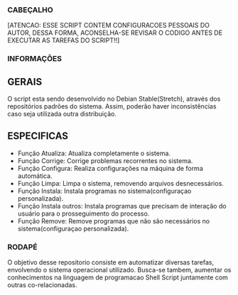 ﻿### CABEÇALHO
[ATENCAO: ESSE SCRIPT CONTEM CONFIGURACOES PESSOAIS DO AUTOR, DESSA FORMA, ACONSELHA-SE REVISAR O CODIGO ANTES DE EXECUTAR AS TAREFAS DO SCRIPT!!]

### INFORMAÇÕES
## GERAIS

O script esta sendo desenvolvido no Debian Stable(Stretch), através dos repositórios padrões do sistema. Assim, poderão haver inconsistências caso seja utilizada outra distribuição.

## ESPECIFICAS
- Função Atualiza: Atualiza completamente o sistema.
- Função Corrige: Corrige problemas recorrentes no sistema.
- Função Configura: Realiza configurações na máquina de forma automática.
- Função Limpa: Limpa o sistema, removendo arquivos desnecessários.
- Função Instala: Instala programas no sistema(configuraçao personalizada).
- Função Instala outros: Instala programas que precisam de interação do usuário para o prosseguimento do processo.
- Função Remove: Remove programas que não são necessários no sistema(configuraçao personalizada).

### RODAPÉ

O objetivo desse repositorio consiste em automatizar diversas tarefas, envolvendo o sistema operacional utilizado. Busca-se tambem, aumentar os conhecimentos na linguagem de programacao Shell Script juntamente com outras co-relacionadas.